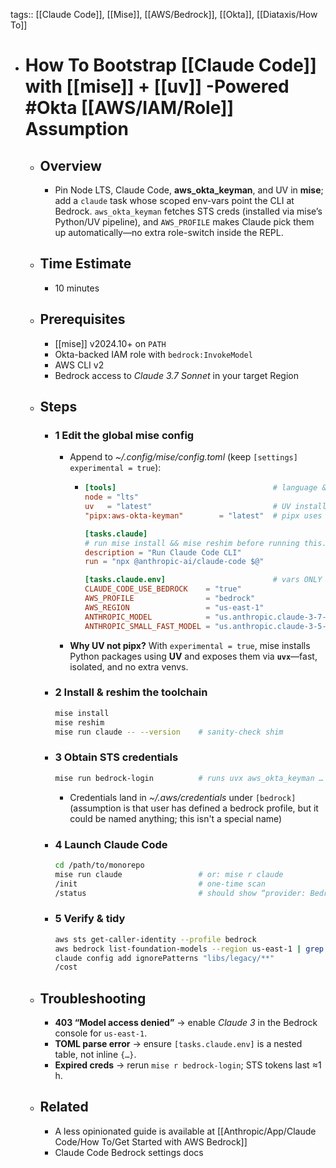 tags:: [[Claude Code]], [[Mise]], [[AWS/Bedrock]], [[Okta]], [[Diataxis/How To]]

- # How To Bootstrap [[Claude Code]] with [[mise]] + [[uv]] -Powered #Okta [[AWS/IAM/Role]] Assumption
	- ## Overview
		- Pin Node LTS, Claude Code, **aws_okta_keyman**, and UV in **mise**; add a `claude` task whose scoped env-vars point the CLI at Bedrock. `aws_okta_keyman` fetches STS creds (installed via mise’s Python/UV pipeline), and `AWS_PROFILE` makes Claude pick them up automatically—no extra role-switch inside the REPL.
	- ## Time Estimate
		- 10 minutes
	- ## Prerequisites
		- [[mise]] v2024.10+ on `PATH`
		- Okta-backed IAM role with `bedrock:InvokeModel`
		- AWS CLI v2
		- Bedrock access to *Claude 3.7 Sonnet* in your target Region
	- ## Steps
		- ### 1  Edit the global mise config
			- Append to *~/.config/mise/config.toml* (keep `[settings] experimental = true`):
				- ~~~toml
				  [tools]                                   # language & CLI pinning
				  node = "lts"
				  uv   = "latest"                           # UV installer/runtime
				  "pipx:aws-okta-keyman"        = "latest"  # pipx uses UV under the hood
				  
				  [tasks.claude]
				  # run mise install && mise reshim before running this.
				  description = "Run Claude Code CLI"
				  run = "npx @anthropic-ai/claude-code $@"
				  
				  [tasks.claude.env]                        # vars ONLY for Claude
				  CLAUDE_CODE_USE_BEDROCK    = "true"
				  AWS_PROFILE                = "bedrock"
				  AWS_REGION                 = "us-east-1"
				  ANTHROPIC_MODEL            = "us.anthropic.claude-3-7-sonnet-20250219-v1:0"
				  ANTHROPIC_SMALL_FAST_MODEL = "us.anthropic.claude-3-5-haiku-20241022-v1:0"
				  ~~~
			- **Why UV not pipx?** With `experimental = true`, mise installs Python packages using **UV** and exposes them via **`uvx`**—fast, isolated, and no extra venvs.
		- ### 2  Install & reshim the toolchain
		  ~~~bash
		  mise install
		  mise reshim
		  mise run claude -- --version    # sanity-check shim
		  ~~~
		- ### 3  Obtain STS credentials
		  ~~~bash
		  mise run bedrock-login          # runs uvx aws_okta_keyman …
		  ~~~
			- Credentials land in *~/.aws/credentials* under `[bedrock]` (assumption is that user has defined a bedrock profile, but it could be named anything; this isn't a special name)
		- ### 4  Launch Claude Code
		  ~~~bash
		  cd /path/to/monorepo
		  mise run claude                 # or: mise r claude
		  /init                           # one-time scan
		  /status                         # should show “provider: Bedrock”
		  ~~~
		- ### 5  Verify & tidy
		  ~~~bash
		  aws sts get-caller-identity --profile bedrock
		  aws bedrock list-foundation-models --region us-east-1 | grep claude
		  claude config add ignorePatterns "libs/legacy/**"
		  /cost
		  ~~~
	- ## Troubleshooting
		- **403 “Model access denied”** → enable *Claude 3* in the Bedrock console for `us-east-1`.
		- **TOML parse error** → ensure `[tasks.claude.env]` is a nested table, not inline `{…}`.
		- **Expired creds** → rerun `mise r bedrock-login`; STS tokens last ≈1 h.
	- ## Related
		- A less opinionated guide is available at [[Anthropic/App/Claude Code/How To/Get Started with AWS Bedrock]]
		- Claude Code Bedrock settings docs